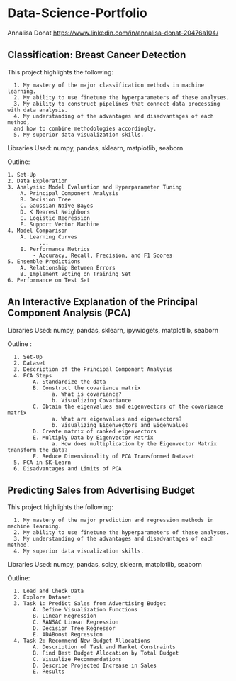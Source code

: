 # Data-Science-Portfolio
Annalisa Donat
https://www.linkedin.com/in/annalisa-donat-20476a104/

## Classification: Breast Cancer Detection
This project highlights the following:

      1. My mastery of the major classification methods in machine learning.
      2. My ability to use finetune the hyperparameters of these analyses. 
      3. My ability to construct pipelines that connect data processing with data analysis.
      4. My understanding of the advantages and disadvantages of each method, 
      and how to combine methodologies accordingly.
      5. My superior data visualization skills.

Libraries Used: numpy, pandas, sklearn, matplotlib, seaborn

Outline:

    1. Set-Up
    2. Data Exploration
    3. Analysis: Model Evaluation and Hyperparameter Tuning
        A. Principal Component Analysis
        B. Decision Tree
        C. Gaussian Naive Bayes
        D. K Nearest Neighbors
        E. Logistic Regression
        F. Support Vector Machine
    4. Model Comparison
        A. Learning Curves
              ...
        E. Performance Metrics
            - Accuracy, Recall, Precision, and F1 Scores
    5. Ensemble Predictions
        A. Relationship Between Errors
        B. Implement Voting on Training Set
    6. Performance on Test Set

## An Interactive Explanation of the Principal Component Analysis (PCA)

Libraries Used: numpy, pandas, sklearn, ipywidgets, matplotlib, seaborn

Outline : 

      1. Set-Up
      2. Dataset
      3. Description of the Principal Component Analysis
      4. PCA Steps
            A. Standardize the data
            B. Construct the covariance matrix
                  a. What is covariance?
                  b. Visualizing Covariance
            C. Obtain the eigenvalues and eigenvectors of the covariance matrix
                  a. What are eigenvalues and eigenvectors?
                  b. Visualizing Eigenvectors and Eigenvalues
            D. Create matrix of ranked eigenvectors
            E. Multiply Data by Eigenvector Matrix
                  a. How does multiplication by the Eigenvector Matrix transform the data?
            F. Reduce Dimensionality of PCA Transformed Dataset
      5. PCA in SK-Learn
      6. Disadvantages and Limits of PCA


## Predicting Sales from Advertising Budget

This project highlights the following:

      1. My mastery of the major prediction and regression methods in machine learning.
      2. My ability to use finetune the hyperparameters of these analyses. 
      3. My understanding of the advantages and disadvantages of each method.
      4. My superior data visualization skills.
      
Libraries Used: numpy, pandas, scipy, sklearn, matplotlib, seaborn

Outline:

      1. Load and Check Data
      2. Explore Dataset
      3. Task 1: Predict Sales from Advertising Budget
            A. Define Visualization Functions
            B. Linear Regression
            C. RANSAC Linear Regression
            D. Decision Tree Regressor
            E. ADABoost Regression
      4. Task 2: Recommend New Budget Allocations
            A. Description of Task and Market Constraints
            B. Find Best Budget Allocation by Total Budget
            C. Visualize Recommendations
            D. Describe Projected Increase in Sales
            E. Results


